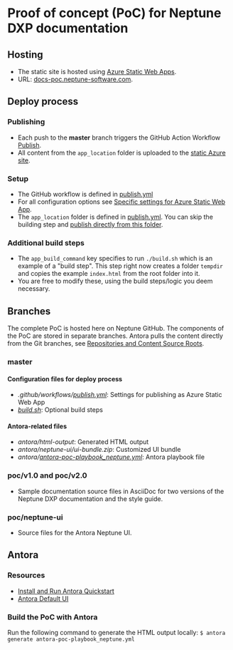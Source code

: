 # Proof of concept (PoC) for Neptune DXP documentation

## Hosting

* The static site is hosted using [Azure Static Web Apps](https://azure.microsoft.com/en-us/services/app-service/static/).
* URL: [docs-poc.neptune-software.com](https://docs-poc.neptune-software.com).

## Deploy process

### Publishing
* Each push to the **master** branch triggers the GitHub Action Workflow [Publish](https://github.com/neptune-software/documentation/actions/workflows/publish.yml).
* All content from the `app_location` folder is uploaded to the [static Azure site](https://docs-poc.neptune-software.com).
  
### Setup 
* The GitHub workflow is defined in [publish.yml](https://github.com/neptune-software/documentation/blob/master/.github/workflows/publish.yml)
* For all configuration options see [Specific settings for Azure Static Web App](https://aka.ms/swaworkflowconfig).
* The `app_location` folder is defined in [publish.yml](https://github.com/neptune-software/documentation/blob/master/.github/workflows/publish.yml). You can skip the building step and  [publish directly from this folder](https://docs.microsoft.com/en-us/azure/static-web-apps/github-actions-workflow#skip-building-front-end-app).
    
### Additional build steps
* The `app_build_command` key specifies to run `./build.sh` which is an example of a "build step". This step right now creates a folder `tempdir` and copies the example `index.html` from the root folder into it.
* You are free to modify these, using the build steps/logic you deem necessary.

## Branches
The complete PoC is hosted here on Neptune GitHub. The components of the PoC are stored in separate branches.
Antora pulls the content directly from the Git branches, see [Repositories and Content Source Roots](https://docs.antora.org/antora/2.3/content-source-repositories/).

### master

#### Configuration files for deploy process
- _.github/workflows/[publish.yml](https://github.com/neptune-software/documentation/blob/master/.github/workflows/publish.yml)_: Settings for publishing as Azure Static Web App
- _[build.sh](https://github.com/neptune-software/documentation/blob/master/build.sh)_: Optional build steps

#### Antora-related files
- _antora/html-output_: Generated HTML output
- _antora/neptune-ui/ui-bundle.zip_: Customized UI bundle
- _antora/[antora-poc-playbook_neptune.yml](https://github.com/neptune-software/documentation/blob/master/antora/antora-poc-playbook_neptune.yml)_: Antora playbook file

### poc/v1.0 and poc/v2.0
* Sample documentation source files in AsciiDoc for two versions of the Neptune DXP documentation and the style guide.

### poc/neptune-ui
* Source files for the Antora Neptune UI.

## Antora 

### Resources
* [Install and Run Antora Quickstart](https://docs.antora.org/antora/2.3/install-and-run-quickstart/)
* [Antora Default UI](https://docs.antora.org/antora-ui-default/) 

### Build the PoC with Antora
Run the following command to generate the HTML output locally: 
`$ antora generate antora-poc-playbook_neptune.yml`